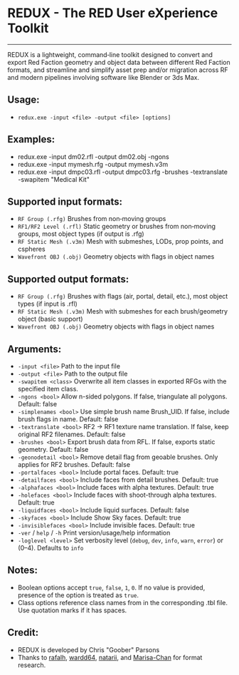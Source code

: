 ﻿# REDUX - The RED User eXperience Toolkit
------
REDUX is a lightweight, command‑line toolkit designed to convert and export Red Faction geometry and object data between different Red Faction formats, and streamline and simplify asset prep and/or migration across RF and modern pipelines involving software like Blender or 3ds Max.

Usage:
------
- `redux.exe -input <file> -output <file> [options]`

Examples:  
------
- redux.exe -input dm02.rfl -output dm02.obj -ngons
- redux.exe -input mymesh.rfg -output mymesh.v3m
- redux.exe -input dmpc03.rfl -output dmpc03.rfg -brushes -textranslate -swapitem "Medical Kit"

Supported input formats:
------  
- `RF Group (.rfg)`           Brushes from non‑moving groups
- `RF1/RF2 Level (.rfl)`      Static geometry or brushes from non‑moving groups, most object types (if output is .rfg)
- `RF Static Mesh (.v3m)`     Mesh with submeshes, LODs, prop points, and cspheres
- `Wavefront OBJ (.obj)`      Geometry objects with flags in object names

Supported output formats:
------  
- `RF Group (.rfg)`           Brushes with flags (air, portal, detail, etc.), most object types (if input is .rfl)
- `RF Static Mesh (.v3m)`     Mesh with submeshes for each brush/geometry object (basic support)
- `Wavefront OBJ (.obj)`      Geometry objects with flags in object names
 
Arguments:
------
- `-input <file>`             Path to the input file
- `-output <file>`            Path to the output file
- `-swapitem <class>`         Overwrite all item classes in exported RFGs with the specified item class.
- `-ngons <bool>`             Allow n-sided polygons. If false, triangulate all polygons. Default: false
- `-simplenames <bool>`       Use simple brush name Brush_UID. If false, include brush flags in name. Default: false
- `-textranslate <bool>`      RF2 → RF1 texture name translation. If false, keep original RF2 filenames. Default: false
- `-brushes <bool>`           Export brush data from RFL. If false, exports static geometry. Default: false
- `-geonodetail <bool>`       Remove detail flag from geoable brushes. Only applies for RF2 brushes. Default: false
- `-portalfaces <bool>`       Include portal faces. Default: true
- `-detailfaces <bool>`       Include faces from detail brushes. Default: true
- `-alphafaces <bool>`        Include faces with alpha textures. Default: true
- `-holefaces <bool>`         Include faces with shoot-through alpha textures. Default: true
- `-liquidfaces <bool>`       Include liquid surfaces. Default: false
- `-skyfaces <bool>`          Include Show Sky faces. Default: true
- `-invisiblefaces <bool>`    Include invisible faces. Default: true
- `-ver` / `help` / `-h`      Print version/usage/help information
- `-loglevel <level>`         Set verbosity level (`debug`, `dev`, `info`, `warn`, `error`) or (0–4). Defaults to `info`

Notes:  
------
- Boolean options accept `true`, `false`, `1`, `0`. If no value is provided, presence of the option is treated as `true`.
- Class options reference class names from in the corresponding .tbl file. Use quotation marks if it has spaces.

Credit:  
------
- REDUX is developed by Chris "Goober" Parsons
- Thanks to [rafalh](https://github.com/rafalh/rf-reversed), [wardd64](https://github.com/wardd64/UnityFaction), [natarii](https://github.com/natarii), and [Marisa-Chan](https://github.com/Marisa-Chan/RF2_rfl_rfc) for format research.
